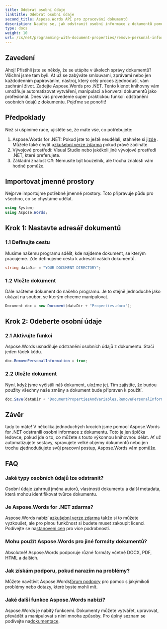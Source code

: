 ```yaml
---
title: Odebrat osobní údaje
linktitle: Odebrat osobní údaje
second_title: Aspose.Words API pro zpracování dokumentů
description: Naučte se, jak odstranit osobní informace z dokumentů pomocí Aspose.Words for .NET pomocí tohoto podrobného průvodce. Zjednodušte správu dokumentů.
type: docs
weight: 10
url: /cs/net/programming-with-document-properties/remove-personal-information/
---
```

## Zavedení

Ahoj! Přistihli jste se někdy, že se utápíte v úkolech správy dokumentů? Všichni jsme tam byli. Ať už se zabýváte smlouvami, zprávami nebo jen každodenním papírováním, nástroj, který celý proces zjednoduší, vám zachrání život. Zadejte Aspose.Words pro .NET. Tento klenot knihovny vám umožňuje automatizovat vytváření, manipulaci a konverzi dokumentů jako profesionál. Dnes vás provedeme super praktickou funkcí: odstranění osobních údajů z dokumentu. Pojďme se ponořit!

## Předpoklady

Než si ušpiníme ruce, ujistěte se, že máte vše, co potřebujete:

1.  Aspose.Words for .NET: Pokud jste to ještě neudělali, stáhněte si ji[zde](https://releases.aspose.com/words/net/) . Můžete také chytit a[zkušební verze zdarma](https://releases.aspose.com/) pokud právě začínáte.
2. Vývojové prostředí: Visual Studio nebo jakékoli jiné vývojové prostředí .NET, které preferujete.
3. Základní znalost C#: Nemusíte být kouzelník, ale trocha znalosti vám hodně pomůže.

## Importovat jmenné prostory

Nejprve importujme potřebné jmenné prostory. Toto připravuje půdu pro všechno, co se chystáme udělat.

```csharp
using System;
using Aspose.Words;
```

## Krok 1: Nastavte adresář dokumentů

### 1.1 Definujte cestu

Musíme našemu programu sdělit, kde najdeme dokument, se kterým pracujeme. Zde definujeme cestu k adresáři vašich dokumentů.

```csharp
string dataDir = "YOUR DOCUMENT DIRECTORY";
```

### 1.2 Vložte dokument

Dále načteme dokument do našeho programu. Je to stejně jednoduché jako ukázat na soubor, se kterým chceme manipulovat.

```csharp
Document doc = new Document(dataDir + "Properties.docx");
```

## Krok 2: Odeberte osobní údaje

### 2.1 Aktivujte funkci

Aspose.Words usnadňuje odstranění osobních údajů z dokumentu. Stačí jeden řádek kódu.

```csharp
doc.RemovePersonalInformation = true;
```

### 2.2 Uložte dokument

Nyní, když jsme vyčistili náš dokument, uložme jej. Tím zajistíte, že budou použity všechny naše změny a dokument bude připraven k použití.

```csharp
doc.Save(dataDir + "DocumentPropertiesAndVariables.RemovePersonalInformation.docx");
```

## Závěr

tady to máte! V několika jednoduchých krocích jsme pomocí Aspose.Words for .NET odstranili osobní informace z dokumentu. Toto je jen špička ledovce, pokud jde o to, co můžete s touto výkonnou knihovnou dělat. Ať už automatizujete sestavy, spravujete velké objemy dokumentů nebo jen trochu zjednodušujete svůj pracovní postup, Aspose.Words vám pomůže.

## FAQ

### Jaké typy osobních údajů lze odstranit?

Osobní údaje zahrnují jména autorů, vlastnosti dokumentu a další metadata, která mohou identifikovat tvůrce dokumentu.

### Je Aspose.Words for .NET zdarma?

 Aspose.Words nabízí a[zkušební verze zdarma](https://releases.aspose.com/) takže si to můžete vyzkoušet, ale pro plnou funkčnost si budete muset zakoupit licenci. Podívejte se na[stanovení cen](https://purchase.aspose.com/buy) pro více podrobností.

### Mohu použít Aspose.Words pro jiné formáty dokumentů?

Absolutně! Aspose.Words podporuje různé formáty včetně DOCX, PDF, HTML a dalších. 

### Jak získám podporu, pokud narazím na problémy?

 Můžete navštívit Aspose.Words[fórum podpory](https://forum.aspose.com/c/words/8) pro pomoc s jakýmikoli problémy nebo dotazy, které byste mohli mít.

### Jaké další funkce Aspose.Words nabízí?

Aspose.Words je nabitý funkcemi. Dokumenty můžete vytvářet, upravovat, převádět a manipulovat s nimi mnoha způsoby. Pro úplný seznam se podívejte na[dokumentace](https://reference.aspose.com/words/net/).